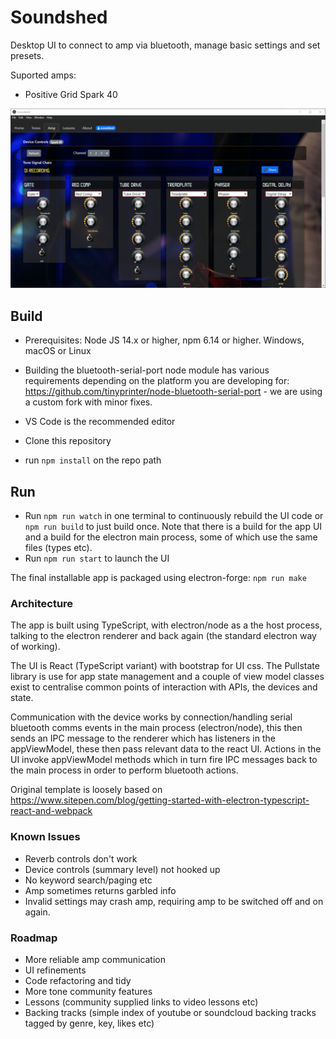 # Soundshed

Desktop UI to connect to amp via bluetooth, manage basic settings and set presets.

Suported amps:
- Positive Grid Spark 40

![](docs/screens/ui.png)

## Build

- Prerequisites: Node JS 14.x or higher, npm 6.14 or higher. Windows, macOS or Linux

- Building the bluetooth-serial-port node module has various requirements depending on the platform you are developing for: https://github.com/tinyprinter/node-bluetooth-serial-port - we are using a custom fork with minor fixes.

- VS Code is the recommended editor

- Clone this repository
- run `npm install` on the repo path

## Run
- Run `npm run watch` in one terminal to continuously rebuild the UI code or `npm run build` to just build once. Note that there is a build for the app UI and a build for the electron main process, some of which use the same files (types etc).
- Run `npm run start` to launch the UI


The final installable app is packaged using electron-forge:
`npm run make`

### Architecture
The app is built using TypeScript, with electron/node as a the host process, talking to the electron renderer and back again (the standard electron way of working). 

The UI is React (TypeScript variant) with bootstrap for UI css. The Pullstate library is use for app state management and a couple of view model classes exist to centralise common points of interaction with APIs, the devices and state.

Communication with the device works by connection/handling serial bluetooth comms events in the main process (electron/node), this then sends an IPC message to the renderer which has listeners in the appViewModel, these then pass relevant data to the react UI. Actions in the UI invoke appViewModel methods which in turn fire IPC messages back to the main process in order to perform bluetooth actions.

Original template is loosely based on https://www.sitepen.com/blog/getting-started-with-electron-typescript-react-and-webpack

### Known Issues
- Reverb controls don't work
- Device controls (summary level) not hooked up
- No keyword search/paging etc
- Amp sometimes returns garbled info
- Invalid settings may crash amp, requiring amp to be switched off and on again.


### Roadmap

- More reliable amp communication
- UI refinements
- Code refactoring and tidy
- More tone community features
- Lessons (community supplied links to video lessons etc)
- Backing tracks (simple index of youtube or soundcloud backing tracks tagged by genre, key, likes etc)

